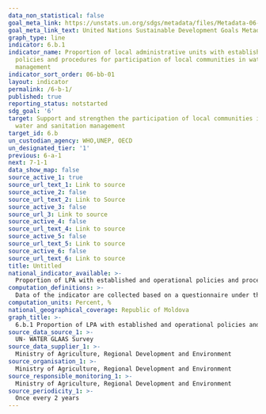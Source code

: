 ```yaml
---
data_non_statistical: false
goal_meta_link: https://unstats.un.org/sdgs/metadata/files/Metadata-06-0B-01.pdf
goal_meta_link_text: United Nations Sustainable Development Goals Metadata (pdf 428kB)
graph_type: line
indicator: 6.b.1
indicator_name: Proportion of local administrative units with established and operational
  policies and procedures for participation of local communities in water and sanitation
  management
indicator_sort_order: 06-bb-01
layout: indicator
permalink: /6-b-1/
published: true
reporting_status: notstarted
sdg_goal: '6'
target: Support and strengthen the participation of local communities in improving
  water and sanitation management
target_id: 6.b
un_custodian_agency: WHO,UNEP, OECD
un_designated_tier: '1'
previous: 6-a-1
next: 7-1-1
data_show_map: false
source_active_1: true
source_url_text_1: Link to source
source_active_2: false
source_url_text_2: Link to Source
source_active_3: false
source_url_3: Link to source
source_active_4: false
source_url_text_4: Link to source
source_active_5: false
source_url_text_5: Link to source
source_active_6: false
source_url_text_6: Link to source
title: Untitled
national_indicator_available: >-
  Proportion of LPA with established and operational policies and procedures for participation of local communities in water and sanitation management
computation_definitions: >-
  Data of the indicator are collected based on a questionnaire under the UN Survey - Global Analysis and Assessment of Sanitation and Drinking-water (GLAAS). The collected data refer to: governance, monitoring, human resources, and financial resources in the WASH area - water, sanitation and hygiene.
computation_units: Percent, %
national_geographical_coverage: Republic of Moldova
graph_title: >-
  6.b.1 Proportion of LPA with established and operational policies and procedures for participation of local communities in water and sanitation management
source_data_source_1: >-
  UN- WATER GLAAS Survey 
source_data_supplier_1: >-
  Ministry of Agriculture, Regional Development and Environment
source_organisation_1: >-
  Ministry of Agriculture, Regional Development and Environment
source_responsible_monitoring_1: >-
  Ministry of Agriculture, Regional Development and Environment
source_periodicity_1: >-
  Once every 2 years
---
```

